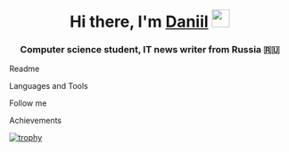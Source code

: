 <h1 align="center">Hi there, I'm <a href="https://daniilshat.ru/" target="_blank">Daniil</a> 
<img src="https://github.com/blackcater/blackcater/raw/main/images/Hi.gif" height="32"/></h1>
<h3 align="center">Computer science student, IT news writer from Russia 🇷🇺</h3>

Readme

Languages and Tools

Follow me

Achievements


[![trophy](https://github-profile-trophy.vercel.app/?username=ryo-ma&theme=onedark)](https://github.com/ryo-ma/github-profile-trophy)
